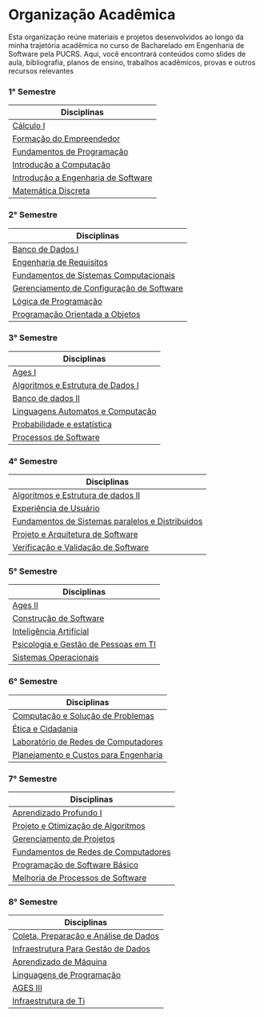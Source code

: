 # Organização Acadêmica

Esta organização reúne materiais e projetos desenvolvidos ao longo da minha trajetória acadêmica no curso de Bacharelado em Engenharia de Software pela PUCRS.
Aqui, você encontrará conteúdos como slides de aula, bibliografia, planos de ensino, trabalhos acadêmicos, provas e outros recursos relevantes

### 1° Semestre  

| **Disciplinas**                                  |
|-------------------------------------------------|
| [Cálculo I](https://github.com/Augusto-Baldino-Pucrs/Calculo_I)                                       |
| [Formação do Empreendedor](https://github.com/Augusto-Baldino-Pucrs/Formacao_do_Empreendedor)                        |
| [Fundamentos de Programação](https://github.com/Augusto-Baldino-Pucrs/Fundamentos_de_Programacao)                      |
| [Introdução a Computação](https://github.com/Augusto-Baldino-Pucrs/Introducao_a_Computacao)                    |
| [Introdução a Engenharia de Software](https://github.com/Augusto-Baldino-Pucrs/Introducao_a_Engenharia_de_Software)             |
| [Matemática Discreta](https://github.com/Augusto-Baldino-Pucrs/Matematica_Discreta)                             |

### 2° Semestre  

| **Disciplinas**                                  |
|-------------------------------------------------|
| [Banco de Dados I](https://github.com/Augusto-Baldino-Pucrs/Banco_de_Dados_I)                               |
| [Engenharia de Requisitos](https://github.com/Augusto-Baldino-Pucrs/Engenharia_de_Requisitos)                        |
| [Fundamentos de Sistemas Computacionais](https://github.com/Augusto-Baldino-Pucrs/Fundamentos_de_Sistemas_Computacionais)          |
| [Gerenciamento de Configuração de Software](https://github.com/Augusto-Baldino-Pucrs/Gerenciamento_de_Configuracao_de_Software)       |
| [Lógica de Programação](https://github.com/Augusto-Baldino-Pucrs/Logica_de_Programacao)                           |
| [Programação Orientada a Objetos](https://github.com/Augusto-Baldino-Pucrs/Programacao_Orientada_a_Objetos)                 |

### 3° Semestre  

| **Disciplinas**                                  |
|-------------------------------------------------|
| [Ages I](https://github.com/Augusto-Baldino-Pucrs/Ages_I)                                          |
| [Algoritmos e Estrutura de Dados I](https://github.com/Augusto-Baldino-Pucrs/Algoritmos_e_Estrutura_de_Dados_I)               |
| [Banco de dados II](https://github.com/Augusto-Baldino-Pucrs/Banco_de_Dados_II)                               |
| [Linguagens Automatos e Computação](https://github.com/Augusto-Baldino-Pucrs/Linguagens_Automatos_e_Computacao)               |
| [Probabilidade e estatística](https://github.com/Augusto-Baldino-Pucrs/Probabilidade_e_Estatistica)                     |
| [Processos de Software](https://github.com/Augusto-Baldino-Pucrs/Processos_de_Software)                           |

### 4° Semestre  

| **Disciplinas**                                  |
|-------------------------------------------------|
| [Algoritmos e Estrutura de dados II](https://github.com/Augusto-Baldino-Pucrs/Algoritmos_e_Estrutura_de_Dados_II)              |
| [Experiência de Usuário](https://github.com/Augusto-Baldino-Pucrs/Experiencia_de_Usuario)                          |
| [Fundamentos de Sistemas paralelos e Distribuidos](https://github.com/Augusto-Baldino-Pucrs/Fundamentos_de_Sistemas_Paralelos_e_Distribuidos)|
| [Projeto e Arquitetura de Software](https://github.com/Augusto-Baldino-Pucrs/Projeto_e_Arquitetura_de_Software)               |
| [Verificação e Validação de Software](https://github.com/Augusto-Baldino-Pucrs/Verificacao_e_Validacao_de_Software)             |

### 5° Semestre  

| **Disciplinas**                                  |
|-------------------------------------------------|
| [Ages II](https://github.com/Augusto-Baldino-Pucrs/Ages_II)                                         |
| [Construção de Software](https://github.com/Augusto-Baldino-Pucrs/Construcao_de_Software)                          |
| [Inteligência Artificial](https://github.com/Augusto-Baldino-Pucrs/Inteligencia_Artificial)                         |
| [Psicologia e Gestão de Pessoas em TI](https://github.com/Augusto-Baldino-Pucrs/Psicologia_e_Gestao_de_Pessoas_em_TI)            |
| [Sistemas Operacionais](https://github.com/Augusto-Baldino-Pucrs/Sistemas_Operacionais)                           |

### 6° Semestre  

| **Disciplinas**                                  |
|-------------------------------------------------|
| [Computação e Solução de Problemas](https://github.com/Augusto-Baldino-Pucrs/Computacao_e_Solucao_de_Problemas)               |
| [Ética e Cidadania](https://github.com/Augusto-Baldino-Pucrs/Etica_e_Cidadania)                               |
| [Laboratório de Redes de Computadores](https://github.com/Augusto-Baldino-Pucrs/Laboratorio_de_Redes_de_Computadores)            |
| [Planejamento e Custos para Engenharia](https://github.com/Augusto-Baldino-Pucrs/Planejamento_e_Custos_para_Engenharia)           |

### 7° Semestre  

| **Disciplinas**                                  |
|-------------------------------------------------|
| [Aprendizado Profundo I](https://github.com/Augusto-Baldino-Pucrs/Aprendizado_Profundo_I)                          |
| [Projeto e Otimização de Algoritmos](https://github.com/Augusto-Baldino-Pucrs/Projeto_e_Otimizacao_de_Algoritmos)              |
| [Gerenciamento de Projetos](https://github.com/Augusto-Baldino-Pucrs/Gerenciamento_de_Projetos)                       |
| [Fundamentos de Redes de Computadores](https://github.com/Augusto-Baldino-Pucrs/Fundamentos_de_Redes_de_Computadores)            |
| [Programação de Software Básico](https://github.com/Augusto-Baldino-Pucrs/Programacao_de_Software_Basico)                  |
| [Melhoria de Processos de Software](https://github.com/Augusto-Baldino-Pucrs/Melhoria_de_Processos_de_Software)               |

### 8° Semestre  

| **Disciplinas**                                  |
|-------------------------------------------------|
| [Coleta, Preparação e Análise de Dados](https://github.com/Augusto-Baldino-Pucrs/Coleta_Preparacao_e_Analise_de_Dados)                          |
| [Infraestrutura Para Gestão de Dados](https://github.com/Augusto-Baldino-Pucrs/Infraestrutura_Para_Gestao_de_Dados)              |
| [Aprendizado de Máquina](https://github.com/Augusto-Baldino-Pucrs/Aprendizado_de_Maquina)                       |
| [Linguagens de Programação](https://github.com/Augusto-Baldino-Pucrs/Aprendizado_Profundo_II)            |
| [AGES III](https://github.com/Augusto-Baldino-Pucrs/Agencia_Experimental_de_Engenharia_de_Software_III)                  |
| [Infraestrutura de Ti](https://github.com/Augusto-Baldino-Pucrs/Humanismo_e_Cultura_Religiosa)               |


